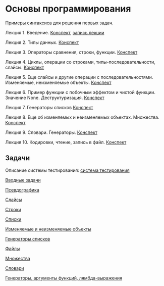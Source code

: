 # Основы программирования

[Примеры синтаксиса](basic_code_examples.md) для решения первых задач.

Лекция 1. Введение. [Конспект](http://nbviewer.jupyter.org/github/iposov/students-site/blob/master/21fall/prog_basics/lecture1.ipynb), [запись лекции](https://studentspburu.sharepoint.com/sites/Python120/Shared%20Documents/General/Recordings/General-20210903_110918-%D0%97%D0%B0%D0%BF%D0%B8%D1%81%D1%8C%20%D1%81%D0%BE%D0%B1%D1%80%D0%B0%D0%BD%D0%B8%D1%8F.mp4?web=1)

Лекция 2. Типы данных. [Конспект](http://nbviewer.jupyter.org/github/iposov/students-site/blob/master/21fall/prog_basics/lecture2.ipynb)

Лекция 3. Операторы сравнения, строки, функции. [Конспект](http://nbviewer.jupyter.org/github/iposov/students-site/blob/master/21fall/prog_basics/lecture3.ipynb)

Лекция 4. Циклы, операции со строками, типы-последовательности, слайсы. [Конспект](http://nbviewer.jupyter.org/github/iposov/students-site/blob/master/21fall/prog_basics/lecture4.ipynb)

Лекция 5. Еще слайсы и другие операции с последовательностями. Изменяемые, неизменяемые объекты. [Конспект](http://nbviewer.jupyter.org/github/iposov/students-site/blob/master/21fall/prog_basics/lecture5.ipynb)

Лекция 6. Пример функции с побочным эффектом и чистой функции. Значение None. Деструктуризация. [Конспект](http://nbviewer.jupyter.org/github/iposov/students-site/blob/master/21fall/prog_basics/lecture6.ipynb)

Лекция 7. Генераторы списков [Конспект](http://nbviewer.jupyter.org/github/iposov/students-site/blob/master/21fall/prog_basics/lecture7.ipynb)

Лекция 8. Еще об изменяемых и неизменяемых объектах. Множества. [Конспект](http://nbviewer.jupyter.org/github/iposov/students-site/blob/master/21fall/prog_basics/lecture8.ipynb)

Лекция 9. Словари. Генераторы. [Конспект](http://nbviewer.jupyter.org/github/iposov/students-site/blob/master/21fall/prog_basics/lecture9.ipynb)

Лекция 10. Кодировки, чтение, запись в файл. [Конспект](http://nbviewer.jupyter.org/github/iposov/students-site/blob/master/21fall/prog_basics/lecture10.ipynb)

## Задачи

Описание системы тестирования: [система тестирования](test-system/test-system.md)

[Вводные задачи](tasks-1-intro.md)

[Псевдографика](tasks-2-pseudographics.md)

[Слайсы](tasks-3-slices.md)

[Строки](tasks-4-strings.md)

[Списки](tasks-5-lists.md)

[Изменяемые и неизменяемые объекты](tasks-6-mutability.md)

[Генераторы списков](tasks-7-list-set-comprehension.md)

[Файлы](tasks-8-files.md)

[Множества](tasks-9-sets.md)

[Словари](tasks-10-dicts.md)

[Генераторы, аргументы функций, лямбда-выражения](tasks-11-extra.md)

